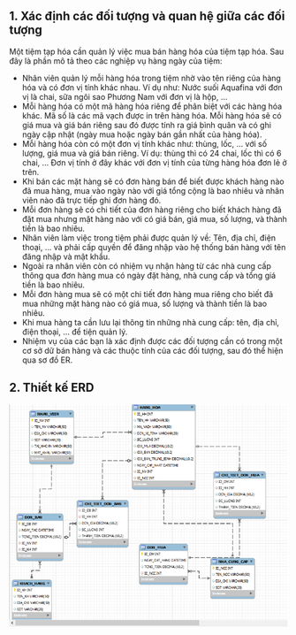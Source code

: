 ## 1. Xác định các đối tượng và quan hệ giữa các đối tượng

Một tiệm tạp hóa cần quản lý việc mua bán hàng hóa của tiệm tạp hóa. Sau đây là phần mô tả theo các nghiệp vụ hàng ngày của tiệm:

- Nhân viên quản lý mỗi hàng hóa trong tiệm nhờ vào tên riêng của hàng hóa và có đơn vị tính khác nhau. Ví dụ như: Nước suối Aquafina với đơn vị là chai, sữa ngôi sao Phương Nam với đơn vị là hộp, …
- Mỗi hàng hóa có một mã hàng hóa riêng để phân biệt với các hàng hóa khác. Mã số là các mã vạch được in trên hàng hóa. Mỗi hàng hóa sẽ có giá mua và giá bán riêng sau đó được tính ra giá bình quân và có ghi ngày cập nhật (ngày mua hoặc ngày bán gần nhất của hàng hóa).
- Mỗi hàng hóa còn có một đơn vị tính khác như: thùng, lốc, … với số lượng, giá mua và giá bán riêng. Ví dụ: thùng thì có 24 chai, lốc thì có 6 chai, … Đơn vị tính ở đây khác với đơn vị tính của từng hàng hóa đơn lẻ ở trên. 
- Khi bán các mặt hàng sẽ có đơn hàng bán để biết được khách hàng nào đã mua hàng, mua vào ngày nào với giá tổng cộng là bao nhiêu và nhân viên nào đã trực tiếp ghi đơn hàng đó.
- Mỗi đơn hàng sẽ có chi tiết của đơn hàng riêng cho biết khách hàng đã đặt mua nhưng mặt hàng nào với có giá bán, giá mua, số lượng, và thành tiền là bao nhiêu.
- Nhân viên làm việc trong tiệm phải được quản lý về: Tên, địa chỉ, điện thoại, ... và phải cấp quyền để đăng nhập vào hệ thống bán hàng với tên đăng nhập và mật khẩu.
- Ngoài ra nhân viên còn có nhiệm vụ nhận hàng từ các nhà cung cấp thông qua đơn hàng mua có ngày đặt hàng, nhà cung cấp và tổng giá tiền là bao nhiêu.
- Mỗi đơn hàng mua sẽ có một chi tiết đơn hàng mua riêng cho biết đã mua những mặt hàng nào có giá mua, số lượng và thành tiền là bao nhiêu.
- Khi mua hàng ta cần lưu lại thông tin những nhà cung cấp: tên, địa chỉ, điện thoại, … để tiện quản lý.
- Nhiệm vụ của các bạn là xác định được các đối tượng cần có trong một cơ sở dữ bán hàng và các thuộc tính của các đối tượng, sau đó thể hiện qua sơ đồ ER.

## 2. Thiết kế ERD

![ERD](images/ban_hang_erd.png)

